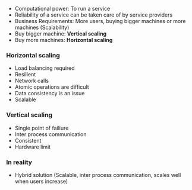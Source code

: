 - Computational power: To run a service
- Reliability of a service can be taken care of by service providers
- Business Requirements: More users, buying bigger machines or more machines (Scalability)
- Buy bigger machine: **Vertical scaling**
- Buy more machines: **Horizontal scaling**

### Horizontal scaling
* Load balancing required
* Resilient
* Network calls
* Atomic operations are difficult
* Data consistency is an issue
* Scalable

### Vertical scaling
* Single point of failiure
* Inter process communication
* Consistent
* Hardware limit

### In reality
* Hybrid solution (Scalable, inter process communication, scales well when users increase)
